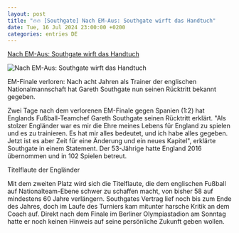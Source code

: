 ```yaml
---
layout: post
title: "🔥🔥 [Southgate] Nach EM-Aus: Southgate wirft das Handtuch"
date: Tue, 16 Jul 2024 23:00:00 +0200
categories: entries DE
---
```

[Nach EM-Aus: Southgate wirft das Handtuch](https://www.weekend.at/sport/southgate-england-ruecktritt)

![Nach EM-Aus: Southgate wirft das Handtuch](https://www.weekend.at/sites/default/files/styles/facebook/public/2024-07/apa-southgate-ruecktritt.jpg)

EM-Finale verloren: Nach acht Jahren als Trainer der englischen Nationalmannschaft hat Gareth Southgate nun seinen Rücktritt bekannt gegeben.

Zwei Tage nach dem verlorenen EM-Finale gegen Spanien (1:2) hat Englands Fußball-Teamchef Gareth Southgate seinen Rücktritt erklärt. "Als stolzer Engländer war es mir die Ehre meines Lebens für England zu spielen und es zu trainieren. Es hat mir alles bedeutet, und ich habe alles gegeben. Jetzt ist es aber Zeit für eine Änderung und ein neues Kapitel", erklärte Southgate in einem Statement. Der 53-Jährige hatte England 2016 übernommen und in 102 Spielen betreut.

Titelflaute der Engländer

Mit dem zweiten Platz wird sich die Titelflaute, die dem englischen Fußball auf Nationalteam-Ebene schwer zu schaffen macht, von bisher 58 auf mindestens 60 Jahre verlängern. Southgates Vertrag lief noch bis zum Ende des Jahres, doch im Laufe des Turniers kam mitunter harsche Kritik an dem Coach auf. Direkt nach dem Finale im Berliner Olympiastadion am Sonntag hatte er noch keinen Hinweis auf seine persönliche Zukunft geben wollen.

